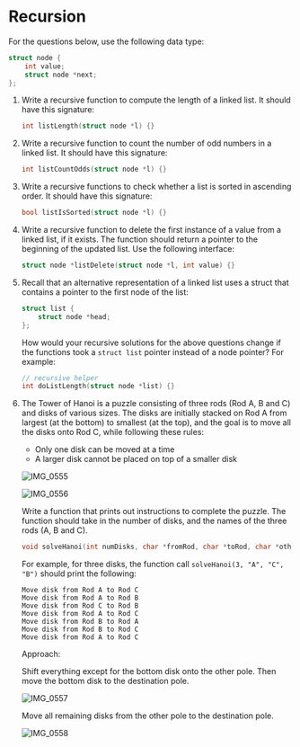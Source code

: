 # Recursion

For the questions below, use the following data type:

```c
struct node {
	int value;
	struct node *next;
};
```

1.  Write a recursive function to compute the length of a linked list. It should have this signature:

    ```c
    int listLength(struct node *l) {}
    ```
    
2.  Write a recursive function to count the number of odd numbers in a linked list. It should have this signature:

    ```c
    int listCountOdds(struct node *l) {}
    ```
    
3.  Write a recursive functions to check whether a list is sorted in ascending order. It should have this signature:

    ```c
    bool listIsSorted(struct node *l) {}
    ```
    
4.  Write a recursive function to delete the first instance of a value from a linked list, if it exists. The function should return a pointer to the beginning of the updated list. Use the following interface:

    ```c
    struct node *listDelete(struct node *l, int value) {}
    ```
    
5.  Recall that an alternative representation of a linked list uses a struct that contains a pointer to the first node of the list:

    ```c
    struct list {
    	struct node *head;
    };
    ```

    How would your recursive solutions for the above questions change if the functions took a `struct list` pointer instead of a node pointer? For example:

    ```c
    // recursive helper
    int doListLength(struct node *list) {}
    ```

6.   The Tower of Hanoi is a puzzle consisting of three rods (Rod A, B and C) and disks of various sizes. The disks are initially stacked on Rod A from largest (at the bottom) to smallest (at the top), and the goal is to move all the disks onto Rod C, while following these rules:

     -   Only one disk can be moved at a time
     -   A larger disk cannot be placed on top of a smaller disk

     ![IMG_0555](/Users/nilariahi/COMP2521_24T2/assets/IMG_0555.jpg)

     ![IMG_0556](/Users/nilariahi/COMP2521_24T2/assets/IMG_0556.jpg)
     
     Write a function that prints out instructions to complete the puzzle. The function should take in the number of disks, and the names of the three rods (A, B and C).
     
     ```c
     void solveHanoi(int numDisks, char *fromRod, char *toRod, char *otherRod) {}
     ```
     
     For example, for three disks, the function call `solveHanoi(3, "A", "C", "B")` should print the following:
     
     ```
     Move disk from Rod A to Rod C
     Move disk from Rod A to Rod B
     Move disk from Rod C to Rod B
     Move disk from Rod A to Rod C
     Move disk from Rod B to Rod A
     Move disk from Rod B to Rod C
     Move disk from Rod A to Rod C
     ```
     
     Approach:
     
     Shift everything except for the bottom disk onto the other pole. Then move the bottom disk to the destination pole.
     
     ![IMG_0557](/Users/nilariahi/COMP2521_24T2/assets/IMG_0557.jpg)
     
     Move all remaining disks from the other pole to the destination pole.
     
     ![IMG_0558](/Users/nilariahi/COMP2521_24T2/assets/IMG_0558.jpg)

